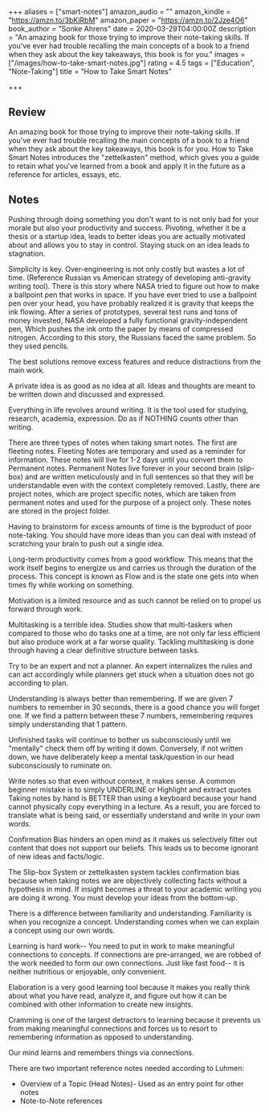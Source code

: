 +++
aliases = ["smart-notes"]
amazon_audio = ""
amazon_kindle = "https://amzn.to/3bKiRbM"
amazon_paper = "https://amzn.to/2Jze4O6"
book_author = "Sonke Ahrens"
date = 2020-03-29T04:00:00Z
description = "An amazing book for those trying to improve their note-taking skills. If you've ever had trouble recalling the main concepts of a book to a friend when they ask about the key takeaways, this book is for you."
images = ["/images/how-to-take-smart-notes.jpg"]
rating = 4.5
tags = ["Education", "Note-Taking"]
title = "How to Take Smart Notes"

+++
## Review
An amazing book for those trying to improve their note-taking skills. If you've ever had trouble recalling the main concepts of a book to a friend when they ask about the key takeaways, this book is for you. How to Take Smart Notes introduces the "zettelkasten" method, which gives you a guide to retain what you've learned from a book and apply it in the future as a reference for articles, essays, etc.

## Notes


Pushing through doing something you don't want to is not only bad for your morale but also your productivity and success. Pivoting, whether it be a thesis or a startup idea, leads to better ideas you are actually motivated about and allows you to stay in control. Staying stuck on an idea leads to stagnation.	

Simplicity is key. Over-engineering is not only costly but wastes a lot of time. (Reference Russian vs American strategy of developing anti-gravity writing tool).
There is this story where NASA tried to figure out how to make a ballpoint pen that works in space. If you have ever tried to use a ballpoint pen over your head, you have probably realized it is gravity that keeps the ink flowing. After a series of prototypes, several test runs and tons of money invested, NASA developed a fully functional gravity-independent pen, Which pushes the ink onto the paper by means of compressed nitrogen. According to this story, the Russians faced the same problem. So they used pencils.

The best solutions remove excess features and reduce distractions from the main work.

A private idea is as good as no idea at all. Ideas and thoughts are meant to be written down and discussed and expressed.

Everything in life revolves around writing. It is the tool used for studying, research, academia, expression. Do as if NOTHING counts other than writing.

There are three types of notes when taking smart notes. The first are fleeting notes. Fleeting Notes are temporary and used as a reminder for information. These notes will live for 1-2 days until you convert them to Permanent notes. Permanent Notes live forever in your second brain (slip-box) and are written meticulously and in full sentences so that they will be understandable even with the context completely removed. Lastly, there are project notes, which are project specific notes, which are taken from permanent notes and used for the purpose of a project only. These notes are stored in the project folder.

Having to brainstorm for excess amounts of time is the byproduct of poor note-taking. You should have more ideas than you can deal with instead of scratching your brain to push out a single idea.

Long-term productivity comes from a good workflow. This means that the work itself begins to energize us and carries us through the duration of the process. This concept is known as Flow and is the state one gets into when times fly while working on something.

Motivation is a limited resource and as such cannot be relied on to propel us forward through work.

Multitasking is a terrible idea. Studies show that multi-taskers when compared to those who do tasks one at a time, are not only far less efficient but also produce work at a far worse quality. Tackling multitasking is done through having a clear definitive structure between tasks.

Try to be an expert and not a planner. An expert internalizes the rules and can act accordingly while planners get stuck when a situation does not go according to plan.

Understanding is always better than remembering. If we are given 7 numbers to remember in 30 seconds, there is a good chance you will forget one. If we find a pattern between these 7 numbers, remembering requires simply understanding that 1 pattern.

Unfinished tasks will continue to bother us subconsciously until we "mentally" check them off by writing it down. Conversely, if not written down, we have deliberately keep a mental task/question in our head subconsciously to ruminate on.

Write notes so that even without context, it makes sense. A common beginner mistake is to simply UNDERLINE or Highlight and extract quotes
Taking notes by hand is BETTER than using a keyboard because your hand cannot physically copy everything in a lecture. As a result, you are forced to translate what is being said, or essentially understand and write in your own words.

Confirmation Bias hinders an open mind as it makes us selectively filter out content that does not support our beliefs. This leads us to become ignorant of new ideas and facts/logic.

The Slip-box System or zettelkasten system tackles confirmation bias because when taking notes we are objectively collecting facts without a hypothesis in mind. If insight becomes a threat to your academic writing you are doing it wrong. You must develop your ideas from the bottom-up.

There is a difference between familiarity and understanding. Familiarity is when you recognize a concept. Understanding comes when we can explain a concept using our own words.

Learning is hard work-- You need to put in work to make meaningful connections to concepts. If connections are pre-arranged, we are robbed of the work needed to form our own connections. Just like fast food-- it is neither nutritious or enjoyable, only convenient.

Elaboration is a very good learning tool because it makes you really think about what you have read, analyze it, and figure out how it can be combined with other information to create new insights.

Cramming is one of the largest detractors to learning because it prevents us from making meaningful connections and forces us to resort to remembering information as opposed to understanding.

Our mind learns and remembers things via connections. 

There are two important reference notes needed according to Luhmen:
- Overview of a Topic (Head Notes)- Used as an entry point for other notes
- Note-to-Note references